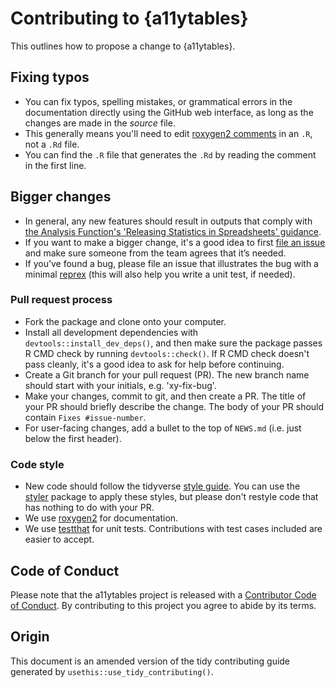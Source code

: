 # Contributing to {a11ytables}

This outlines how to propose a change to {a11ytables}.

## Fixing typos

* You can fix typos, spelling mistakes, or grammatical errors in the documentation directly using the GitHub web interface, as long as the changes are made in the _source_ file. 
* This generally means you'll need to edit [roxygen2 comments](https://roxygen2.r-lib.org/articles/roxygen2.html) in an `.R`, not a `.Rd` file. 
* You can find the `.R` file that generates the `.Rd` by reading the comment in the first line.

## Bigger changes

* In general, any new features should result in outputs that comply with [the Analysis Function's 'Releasing Statistics in Spreadsheets' guidance](https://analysisfunction.civilservice.gov.uk/policy-store/releasing-statistics-in-spreadsheets/).
* If you want to make a bigger change, it's a good idea to first [file an issue](https://github.com/co-analysis/a11ytables/issues) and make sure someone from the team agrees that it’s needed.
* If you’ve found a bug, please file an issue that illustrates the bug with a minimal [reprex](https://www.tidyverse.org/help/#reprex) (this will also help you write a unit test, if needed).

### Pull request process

* Fork the package and clone onto your computer.
* Install all development dependencies with `devtools::install_dev_deps()`, and then make sure the package passes R CMD check by running `devtools::check()`. If R CMD check doesn't pass cleanly, it's a good idea to ask for help before continuing. 
* Create a Git branch for your pull request (PR). The new branch name should start with your initials, e.g. 'xy-fix-bug'.
* Make your changes, commit to git, and then create a PR. The title of your PR should briefly describe the change. The body of your PR should contain `Fixes #issue-number`.
* For user-facing changes, add a bullet to the top of `NEWS.md` (i.e. just below the first header).

### Code style

* New code should follow the tidyverse [style guide](https://style.tidyverse.org). You can use the [styler](https://CRAN.R-project.org/package=styler) package to apply these styles, but please don't restyle code that has nothing to do with your PR. 
* We use [roxygen2](https://cran.r-project.org/package=roxygen2) for documentation.
* We use [testthat](https://cran.r-project.org/package=testthat) for unit tests. Contributions with test cases included are easier to accept. 

## Code of Conduct

Please note that the a11ytables project is released with a [Contributor Code of Conduct](CODE_OF_CONDUCT.md). By contributing to this project you agree to abide by its terms.

## Origin

This document is an amended version of the tidy contributing guide generated by `usethis::use_tidy_contributing()`.
